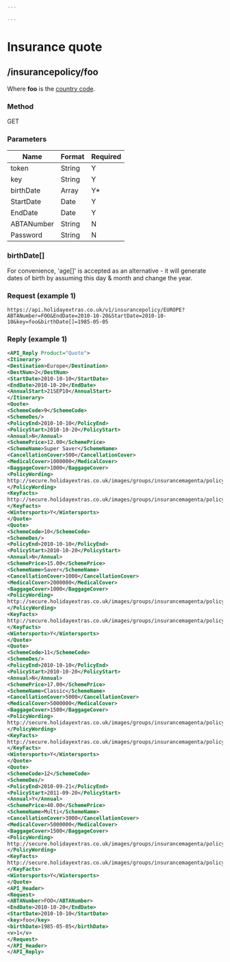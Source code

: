 ```yaml
---

---
```


# Insurance quote

## /insurancepolicy/foo

Where **foo** is the [ country code](index).

### Method

GET

### Parameters

 | Name       | Format | Required |
 | ----       | ------ | -------- |
 | token      | String | Y        |
 | key        | String | Y        |
 | birthDate  | Array  | Y*       |
 | StartDate  | Date   | Y        |
 | EndDate    | Date   | Y        |
 | ABTANumber | String | N        |
 | Password   | String | N        |

###  birthDate[]

For convenience, 'age[]' is accepted as an alternative - it will generate dates of birth by assuming this day & month and change the year.

### Request (example 1)

```
https://api.holidayextras.co.uk/v1/insurancepolicy/EUROPE?ABTANumber=FOO&EndDate=2010-10-20&StartDate=2010-10-10&key=foo&birthDate[]=1985-05-05
```

### Reply (example 1)

```xml
<API_Reply Product="Quote">
<Itinerary>
<Destination>Europe</Destination>
<DestNum>2</DestNum>
<StartDate>2010-10-10</StartDate>
<EndDate>2010-10-20</EndDate>
<AnnualStart>21SEP10</AnnualStart>
</Itinerary>
<Quote>
<SchemeCode>9</SchemeCode>
<SchemeDes/>
<PolicyEnd>2010-10-10</PolicyEnd>
<PolicyStart>2010-10-20</PolicyStart>
<Annual>N</Annual>
<SchemePrice>12.00</SchemePrice>
<SchemeName>Super Saver</SchemeName>
<CancellationCover>500</CancellationCover>
<MedicalCover>1000000</MedicalCover>
<BaggageCover>1000</BaggageCover>
<PolicyWording>
http://secure.holidayextras.co.uk/images/groups/insurancemagenta/policy_wording/Direct - PW.pdf
</PolicyWording>
<KeyFacts>
http://secure.holidayextras.co.uk/images/groups/insurancemagenta/policy_wording/Direct - KF.pdf
</KeyFacts>
<Wintersports>Y</Wintersports>
</Quote>
<Quote>
<SchemeCode>10</SchemeCode>
<SchemeDes/>
<PolicyEnd>2010-10-10</PolicyEnd>
<PolicyStart>2010-10-20</PolicyStart>
<Annual>N</Annual>
<SchemePrice>15.00</SchemePrice>
<SchemeName>Saver</SchemeName>
<CancellationCover>1000</CancellationCover>
<MedicalCover>2000000</MedicalCover>
<BaggageCover>1000</BaggageCover>
<PolicyWording>
http://secure.holidayextras.co.uk/images/groups/insurancemagenta/policy_wording/Direct - PW.pdf
</PolicyWording>
<KeyFacts>
http://secure.holidayextras.co.uk/images/groups/insurancemagenta/policy_wording/Direct - KF.pdf
</KeyFacts>
<Wintersports>Y</Wintersports>
</Quote>
<Quote>
<SchemeCode>11</SchemeCode>
<SchemeDes/>
<PolicyEnd>2010-10-10</PolicyEnd>
<PolicyStart>2010-10-20</PolicyStart>
<Annual>N</Annual>
<SchemePrice>17.00</SchemePrice>
<SchemeName>Classic</SchemeName>
<CancellationCover>5000</CancellationCover>
<MedicalCover>5000000</MedicalCover>
<BaggageCover>1500</BaggageCover>
<PolicyWording>
http://secure.holidayextras.co.uk/images/groups/insurancemagenta/policy_wording/Direct - PW.pdf
</PolicyWording>
<KeyFacts>
http://secure.holidayextras.co.uk/images/groups/insurancemagenta/policy_wording/Direct - KF.pdf
</KeyFacts>
<Wintersports>Y</Wintersports>
</Quote>
<Quote>
<SchemeCode>12</SchemeCode>
<SchemeDes/>
<PolicyEnd>2010-09-21</PolicyEnd>
<PolicyStart>2011-09-20</PolicyStart>
<Annual>Y</Annual>
<SchemePrice>40.00</SchemePrice>
<SchemeName>Multi</SchemeName>
<CancellationCover>3000</CancellationCover>
<MedicalCover>5000000</MedicalCover>
<BaggageCover>1500</BaggageCover>
<PolicyWording>
http://secure.holidayextras.co.uk/images/groups/insurancemagenta/policy_wording/Direct - PW.pdf
</PolicyWording>
<KeyFacts>
http://secure.holidayextras.co.uk/images/groups/insurancemagenta/policy_wording/Direct - KF.pdf
</KeyFacts>
<Wintersports>Y</Wintersports>
</Quote>
<API_Header>
<Request>
<ABTANumber>FOO</ABTANumber>
<EndDate>2010-10-20</EndDate>
<StartDate>2010-10-10</StartDate>
<key>foo</key>
<birthDate>1985-05-05</birthDate>
<v>1</v>
</Request>
</API_Header>
</API_Reply>
```

